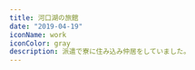 ```yaml
---
title: 河口湖の旅館
date: "2019-04-19"
iconName: work
iconColor: gray
description: 派遣で寮に住み込み仲居をしていました。
---
```

